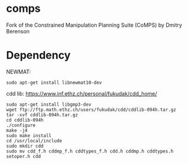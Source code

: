 # comps
Fork of the Constrained Manipulation Planning Suite (CoMPS) by Dmitry Berenson

# Dependency

NEWMAT:

`sudo apt-get install libnewmat10-dev`

cdd lib:
https://www.inf.ethz.ch/personal/fukudak/cdd_home/

```
sudo apt-get install libgmp3-dev
wget ftp://ftp.math.ethz.ch/users/fukudak/cdd/cddlib-094h.tar.gz
tar -xvf cddlib-094h.tar.gz
cd cddlib-094h
./configure
make -j4
sudo make install
cd /usr/local/include
sudo mkdir cdd
sudo mv cdd_f.h cddmp_f.h cddtypes_f.h cdd.h cddmp.h cddtypes.h setoper.h cdd
```
